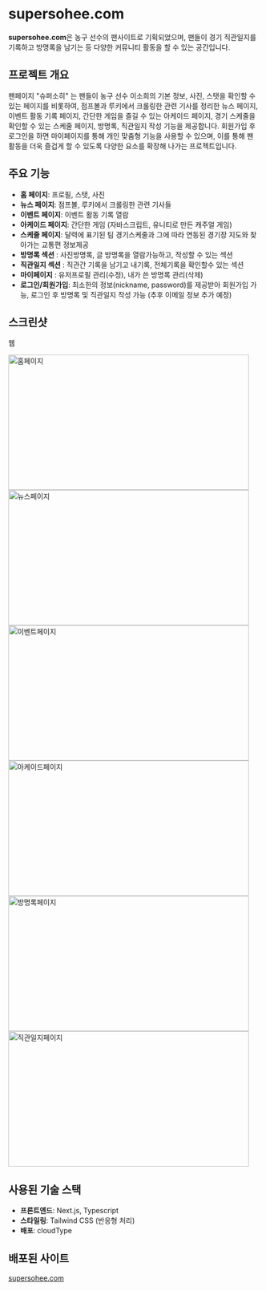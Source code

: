 
# supersohee.com

**supersohee.com**은 농구 선수의 팬사이트로 기획되었으며, 팬들이 경기 직관일지를 기록하고 방명록을 남기는 등 다양한 커뮤니티 활동을 할 수 있는 공간입니다.


## 프로젝트 개요
팬페이지 "슈퍼소히" 는 팬들이 농구 선수 이소희의 기본 정보, 사진, 스탯을 확인할 수 있는 페이지를 비롯하여, 점프볼과 루키에서 크롤링한 관련 기사를 정리한 뉴스 페이지, 이벤트 활동 기록 페이지, 간단한 게임을 즐길 수 있는 아케이드 페이지, 경기 스케줄을 확인할 수 있는 스케줄 페이지, 방명록, 직관일지 작성 기능을 제공합니다. 회원가입 후 로그인을 하면 마이페이지를 통해 개인 맞춤형 기능을 사용할 수 있으며, 이를 통해 팬 활동을 더욱 즐겁게 할 수 있도록 다양한 요소를 확장해 나가는 프로젝트입니다.


## 주요 기능
- **홈 페이지**: 프로필, 스탯, 사진
- **뉴스 페이지**: 점프볼, 루키에서 크롤링한 관련 기사들
- **이벤트 페이지**: 이벤트 활동 기록 열람
- **아케이드 페이지**: 간단한 게임 (자바스크립트, 유니티로 만든 캐주얼 게임)
- **스케줄 페이지**: 달력에 표기된 팀 경기스케줄과 그에 따라 연동된 경기장 지도와 찾아가는 교통편 정보제공
- **방명록 섹션** : 사진방명록, 글 방명록을 열람가능하고, 작성할 수 있는 섹션
- **직관일지 섹션** : 직관간 기록을 남기고 내기록, 전체기록을 확인할수 있는 섹션
- **마이페이지** : 유저프로필 관리(수정), 내가 쓴 방명록 관리(삭제)
- **로그인/회원가입**: 최소한의 정보(nickname, password)를 제공받아 회원가입 가능, 로그인 후 방명록 및 직관일지 작성 가능 (추후 이메일 정보 추가 예정)


## 스크린샷
웹

<img src="https://github.com/user-attachments/assets/cc6088ca-c123-4c3c-a15d-a7888d8b8dbb" width="480" height="270" alt="홈페이지">
<img src="https://github.com/user-attachments/assets/37e7ceb8-edc5-4400-8d46-39574eee9b9c" width="480" height="270" alt="뉴스페이지">
<img src="https://github.com/user-attachments/assets/571d4455-06af-4113-ba68-75caa2699715" width="480" height="270" alt="이벤트페이지">
<img src="https://github.com/user-attachments/assets/aaa39976-4c32-44f4-80c0-b3ec53afe142" width="480" height="270" alt="아케이드페이지">
<img src="https://github.com/user-attachments/assets/8b157780-76dc-4383-9dfb-7c9b29fca7f8" width="480" height="270" alt="방명록페이지">
<img src="https://github.com/user-attachments/assets/848f0f28-85d7-4990-a3ef-60c275d5de44" width="480" height="270" alt="직관일지페이지">


## 사용된 기술 스택
- **프론트엔드**: Next.js, Typescript
- **스타일링**: Tailwind CSS (반응형 처리) 
- **배포**: cloudType


## 배포된 사이트
[supersohee.com](https://www.supersohee.com)


